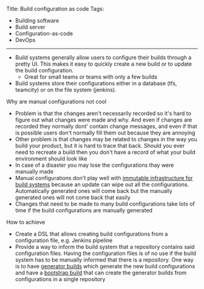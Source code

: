 Title: Build configuration as code
Tags:
  - Building software
  - Build server
  - Configuration-as-code
  - DevOps
---

- Build systems generally allow users to configure their builds through a pretty UI. This makes it
  easy to quickly create a new build or to update the build configuration.
  - Great for small teams or teams with only a few builds
- Build systems store their configurations either in a database (tfs, teamcity) or on the file system
  (jenkins).

Why are manual configurations not cool

- Problem is that the changes aren't necessarily recorded so it's hard to figure out what changes
  were made and why. And even if changes are recorded they normally dont' contain change messages, 
  and even if that is possible users don't normally fill them out because they are annoying
- Other problem is that changes may be related to changes in the way you build your product, but
  it is hard to trace that back. Should you ever need to recreate a build then you don't have a record
  of what your build environment should look like
- In case of a disaster you may lose the configurations thay were manually made
- Manual configurations don't play well with [immutable infrastructure for build systems]() because an update
  can wipe out all the configurations. Automatically generated ones will come back but the manually generated
  ones will not come back that easily
- Changes that need to be made to many build configurations take lots of time if the build configurations
  are manually generated

How to achieve

- Create a DSL that allows creating build configurations from a configuration file, e.g. Jenkins pipeline
- Provide a way to inform the build system that a repository contains said configuration files. Having
  the configuration files is of no use if the build system has to be manually informed that there is a
  repository. One way is to have [generator builds]() which generate the new build configurations
  and have a [bootstrap build]() that can create the generator builds from configurations in a single
  repository